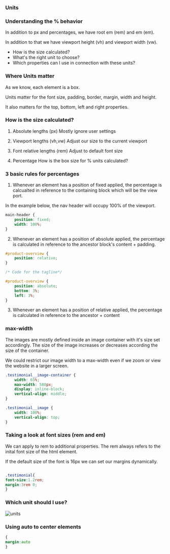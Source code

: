 ### Units

### Understanding the % behavior

In addition to px and percentages, we have
root em (rem) and em (em).

In addition to that we have viewport height (vh) and
viewport width (vw).

- How is the size calculated?
- What's the right unit to choose?
- Which properties can I use in connection with
  these units?

### Where Units matter

As we know, each element is a box.

Units matter for the font size, padding, border, margin, width and height.

It also matters for the top, bottom, left and
right properties.

### How is the size calculated?

1. Absolute lengths (px)
   Mostly ignore user settings

2. Viewport lengths (vh,vw)
   Adjust our size to the current viewport

3. Font relative lengths (rem)
   Adjust to default font size

4. Percentage
   How is the box size for % units calculated?

### 3 basic rules for percentages

1. Whenever an element has a position of fixed applied, the percentage is calcualted in reference to the containing block which will be the view port.

In the example below, the nav header will occupy 100% of the viewport.

```css
main-header {
	position: fixed;
	width: 100%;
}
```

2. Whenever an element has a position of absolute applied, the percentage is calculated in reference to the ancestor block's content + padding.

```css
#product-overview {
	position: relative;
}

/* Code for the tagline*/

#product-overview {
	position: absolute;
	bottom: 3%;
	left: 3%;
}
```

3. Whenever an element has a position of relative applied, the percentage is calculated in reference to the ancestor + content

### max-width

The images are mostly defined inside an image container with it's size set accordingly. The size of the image increases or decreases according the size of the container.

We could restrict our image width to a max-width even if we zoom or view the website in a larger screen.

```css
.testimonial__image-container {
	width: 65%;
	max-width: 580px;
	display: inline-block;
	vertical-align: middle;
}

.testimonial__image {
	width: 100%;
	vertical-align: top;
}
```

### Taking a look at font sizes (rem and em)

We can apply to rem to additional properties.
The rem always refers to the inital font size
of the html element.

If the default size of the font is 16px we can set our margins dynamically.

```css

.testimonial{
font-size:1.2rem;
margin:3rem 0;
}

```

### Which unit should I use?
![units](https://user-images.githubusercontent.com/15992276/59993939-0942bf80-9620-11e9-8da8-240b207cd047.JPG)

### Using auto to center elements

```css
{
margin:auto
}
```










